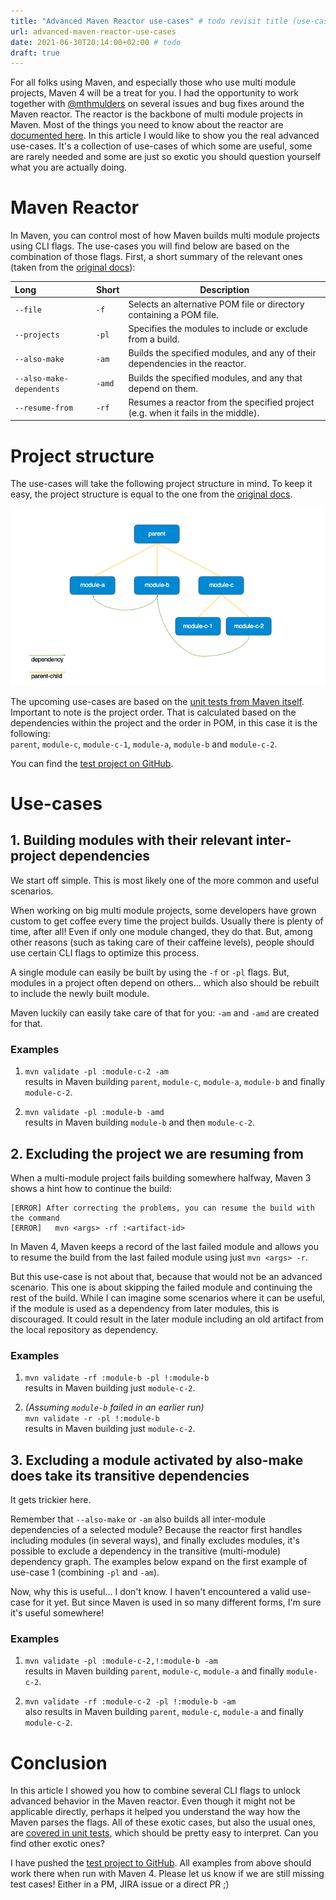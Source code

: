 ```yaml
---
title: "Advanced Maven Reactor use-cases" # todo revisit title (use-cases -> edge cases? -> behaviour?)
url: advanced-maven-reactor-use-cases
date: 2021-06-30T20:14:00+02:00 # todo
draft: true
---
```


For all folks using Maven, and especially those who use multi module projects, Maven 4 will be a treat for you.
I had the opportunity to work together with [@mthmulders](https://twitter.com/mthmulders) on several issues and bug fixes around the Maven reactor.
The reactor is the backbone of multi module projects in Maven. 
Most of the things you need to know about the reactor are [documented here](https://maven.apache.org/guides/mini/guide-multiple-modules-4.html).
In this article I would like to show you the real advanced use-cases. 
It's a collection of use-cases of which some are useful, some are rarely needed and some are just so exotic you should question yourself what you are actually doing.

# Maven Reactor

In Maven, you can control most of how Maven builds multi module projects using CLI flags. 
The use-cases you will find below are based on the combination of those flags. 
First, a short summary of the relevant ones (taken from the [original docs](https://maven.apache.org/guides/mini/guide-multiple-modules-4.html)):

| Long | Short | Description |
|:--|:--|---|
| `--file` | `-f` | Selects an alternative POM file or directory containing a POM file. |
| `--projects` | `-pl` | Specifies the modules to include or exclude from a build. |
| `--also-make` | `-am` |	Builds the specified modules, and any of their dependencies in the reactor. |
| `--also-make-dependents` | `-amd` | Builds the specified modules, and any that depend on them. |
| `--resume-from` | `-rf` | Resumes a reactor from the specified project (e.g. when it fails in the middle). |

# Project structure

The use-cases will take the following project structure in mind. 
To keep it easy, the project structure is equal to the one from the [original docs](https://maven.apache.org/guides/mini/guide-multiple-modules-4.html).

![Multi module project structure](/images/posts/maven-reactor-advanced-use-cases-project.png "Multi module project structure")

The upcoming use-cases are based on the [unit tests from Maven itself](https://github.com/apache/maven/blob/master/maven-core/src/test/java/org/apache/maven/graph/DefaultGraphBuilderTest.java#L73).
Important to note is the project order. That is calculated based on the dependencies within the project and the order in POM, in this case it is the following:  
`parent`, `module-c`, `module-c-1`, `module-a`, `module-b` and `module-c-2`.

You can find the [test project on GitHub](https://github.com/MartinKanters/maven-4-reactor-example/tree/maven-unit-test-module-order).

# Use-cases

## 1. Building modules with their relevant inter-project dependencies

We start off simple. 
This is most likely one of the more common and useful scenarios.

When working on big multi module projects, some developers have grown custom to get coffee every time the project builds. 
Usually there is plenty of time, after all!
Even if only one module changed, they do that. 
But, among other reasons (such as taking care of their caffeine levels), people should use certain CLI flags to optimize this process.

A single module can easily be built by using the `-f` or `-pl` flags.
But, modules in a project often depend on others... which also should be rebuilt to include the newly built module.

Maven luckily can easily take care of that for you: `-am` and `-amd` are created for that. 

### Examples
1. `mvn validate -pl :module-c-2 -am`  
  results in Maven building `parent`, `module-c`, `module-a`, `module-b` and finally `module-c-2`.

2. `mvn validate -pl :module-b -amd`  
  results in Maven building `module-b` and then `module-c-2`.

## 2. Excluding the project we are resuming from

When a multi-module project fails building somewhere halfway, Maven 3 shows a hint how to continue the build:

```
[ERROR] After correcting the problems, you can resume the build with the command
[ERROR]   mvn <args> -rf :<artifact-id>
```

In Maven 4, Maven keeps a record of the last failed module and allows you to resume the build from the last failed module using just `mvn <args> -r`.

But this use-case is not about that, because that would not be an advanced scenario. 
This one is about skipping the failed module and continuing the rest of the build. 
While I can imagine some scenarios where it can be useful, if the module is used as a dependency from later modules, this is discouraged.
It could result in the later module including an old artifact from the local repository as dependency.

### Examples

1. `mvn validate -rf :module-b -pl !:module-b`  
  results in Maven building just `module-c-2`.

2. _(Assuming `module-b` failed in an earlier run)_  
  `mvn validate -r -pl !:module-b`  
  results in Maven building just `module-c-2`.

## 3. Excluding a module activated by also-make does take its transitive dependencies

It gets trickier here. 

Remember that `--also-make` or `-am` also builds all inter-module dependencies of a selected module?
Because the reactor first handles including modules (in several ways), and finally excludes modules, it's possible to exclude a dependency in the transitive (multi-module) dependency graph.
The examples below expand on the first example of use-case 1 (combining `-pl` and `-am`).

Now, why this is useful... I don't know. I haven't encountered a valid use-case for it yet. 
But since Maven is used in so many different forms, I'm sure it's useful somewhere! 

### Examples
1. `mvn validate -pl :module-c-2,!:module-b -am`  
  results in Maven building `parent`, `module-c`, `module-a` and finally `module-c-2`.

2. `mvn validate -rf :module-c-2 -pl !:module-b -am`  
  also results in Maven building `parent`, `module-c`, `module-a` and finally `module-c-2`.

# Conclusion

In this article I showed you how to combine several CLI flags to unlock advanced behavior in the Maven reactor. 
Even though it might not be applicable directly, perhaps it helped you understand the way how the Maven parses the flags. 
All of these exotic cases, but also the usual ones, are [covered in unit tests](https://github.com/apache/maven/blob/master/maven-core/src/test/java/org/apache/maven/graph/DefaultGraphBuilderTest.java#L73), which should be pretty easy to interpret.
Can you find other exotic ones? 

I have pushed the [test project to GitHub](https://github.com/MartinKanters/maven-4-reactor-example/tree/maven-unit-test-module-order).
All examples from above should work there when run with Maven 4.
Please let us know if we are still missing test cases! 
Either in a PM, JIRA issue or a direct PR ;) 
